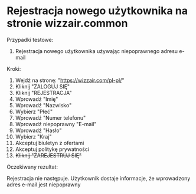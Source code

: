 # Rejestracja nowego użytkownika na stronie wizzair.common

Przypadki testowe:
1. Rejestracja nowego użytkownika używając niepoprawnego adresu e-mail

Kroki:
  1. Wejdź na stronę: "https://wizzair.com/pl-pl/"
  2. Kliknij "ZALOGUJ SIĘ"
  3. Kliknij "REJESTRACJA"
  4. Wprowadź "Imię"
  5. Wprowadź "Nazwisko"
  6. Wybierz "Płeć"
  7. Wprowadź "Numer telefonu"
  8. Wprowadź niepoprawny "E-mail"
  9. Wprowadź "Hasło"
  10. Wybierz "Kraj"
  11. Akceptuj biuletyn z ofertami
  12. Akceptuj politykę prywatności
  13. ~~Kliknij "ZAREJESTRUJ SIĘ"~~

Oczekiwany rezultat:

Rejestracja nie następuje. Użytkownik dostaje informacje, że wprowadzony adres e-mail jest niepoprawny
